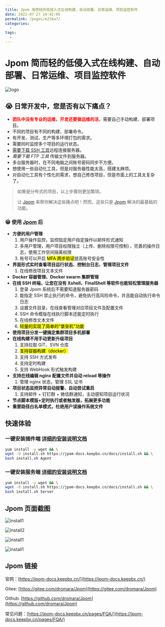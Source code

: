```yaml
---
title: Jpom 简而轻的低侵入式在线构建、自动部署、日常运维、项目监控软件
date: 2022-07-27 14:42:05
permalink: /pages/e234a7/
categories:
  - 
tags:
  - 
---
```

# Jpom 简而轻的低侵入式在线构建、自动部署、日常运维、项目监控软件


![logo](https://jpom-docs.keepbx.cn/images/jpom_logo.png)

## 😭 日常开发中，您是否有以下痛点？

- <font color="red">**团队中没有专业的运维，开发还要做运维的活**</font>，需要自己手动构建、部署项目。
- 不同的项目有不同的构建、部署命令。
- 有开发、测试、生产等多环境打包的需求。
- 需要同时监控多个项目的运行状态。
- <u>需要下载 SSH 工具</u>远程连接服务器。
- *需要下载 FTP 工具* 传输文件到服务器。
- 多台服务器时，在不同电脑之间账号密码同步不方便。
- 想使用一些自动化工具，但是对服务器性能太高，搭建太麻烦。
- 对自动化工具有个性化的需求，想自己修改项目，但是市面上的工具太复杂了。

> 如果是分布式的项目，以上步骤则更加繁琐。
>
> 让 [Jpom](https://gitee.com/dromara/Jpom) 来帮你解决这些痛点吧！然而，这些只是 [Jpom](https://gitee.com/dromara/Jpom) 解决的最基础的功能。

### 😁 使用 [Jpom](https://gitee.com/dromara/Jpom) 后

- **方便的用户管理**
	1. 用户操作监控，监控指定用户指定操作以邮件形式通知
	2. 多用户管理，用户项目权限独立（上传、删除权限可控制），完善的操作日志，使用工作空间隔离权限
	3. 账号可以开启 <mark>MFA 两步验证</mark>提高账号安全性
- **界面形式实时查看项目运行状态、控制台日志、管理项目文件**
	1. 在线修改项目文本文件
- **Docker 容器管理、Docker swarm 集群管理** 
- **在线 SSH 终端，让您在没有 Xshell、FinalShell 等软件也能轻松管理服务器**
	1. 登录 Jpom 系统后不需要知道服务器密码
	2. 能指定 SSH 禁止执行的命令，避免执行高风险命令，并且能自动执行命令日志
	3. 设置文件目录，在线查看管理对应项目文件及配置文件
	4. SSH 命令模版在线执行脚本还能定时执行
	5. 在线修改文本文件
	6. <mark>轻量的实现了简单的"堡垒机"功能</mark>
- **使用项目分发一键搞定集群项目多机部署**
- **在线构建不用手动更新升级项目** 
	1. 支持拉取 GIT、SVN 仓库
	2. <mark>支持容器构建（docker）</mark>
	3. 支持 SSH 方式发布
	4. 支持定时构建
	5. 支持 WebHook 形式触发构建
- **支持在线编辑 nginx 配置文件并自动 reload 等操作** 
	1. 管理 nginx 状态，管理 SSL 证书
- **项目状态监控异常自动报警、自动尝试重启**
	1. 支持邮件 + 钉钉群 + 微信群通知，主动感知项目运行状况
- **节点脚本模版+定时执行或者触发器，拓展更多功能**
- **重要路径白名单模式，杜绝用户误操作系统文件**


## 快速体验

### 一键安装插件端 [详细的安装说明文档](https://jpom-docs.keepbx.cn/pages/install/)


```bash
yum install -y wget && \
wget -O install.sh https://jpom-docs.keepbx.cn/docs/install.sh && \
bash install.sh Agent
```

### 一键安装服务端 [详细的安装说明文档](https://jpom-docs.keepbx.cn/pages/install/)


```bash
yum install -y wget && \
wget -O install.sh https://jpom-docs.keepbx.cn/docs/install.sh && \
bash install.sh Server
```

## Jpom 页面截图

![install1](https://jpom-docs.keepbx.cn/images/tutorial/project_dsl_java/inits1.png)

![install2](https://jpom-docs.keepbx.cn/images/tutorial/project_dsl_java/inits2.png)

![install1](https://jpom-docs.keepbx.cn/images/tutorial/project_dsl_java/inita1.png)

![install1](https://jpom-docs.keepbx.cn/images/tutorial/monitor-notice/img13.png)


## Jpom 链接

官网：[https://jpom-docs.keepbx.cn/](https://jpom-docs.keepbx.cn/)

Gitee: [https://gitee.com/dromara/Jpom](https://gitee.com/dromara/Jpom)

Github: [https://github.com/dromara/Jpom](https://github.com/dromara/Jpom)

常见问题：[https://jpom-docs.keepbx.cn/pages/FQA/](https://jpom-docs.keepbx.cn/pages/FQA/)